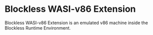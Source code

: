# Blockless WASI-v86 Extension

Blockless WASI-v86 Extension is an emulated v86 machine inside the Blockless Runtime Environment.
